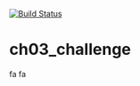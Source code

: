 [![Build Status](http://18.190.135.81/buildStatus/icon?job=CH03_Challenge&build=4)](http://18.190.135.81/job/CH03_Challenge/4/)
# ch03_challenge

fa fa
